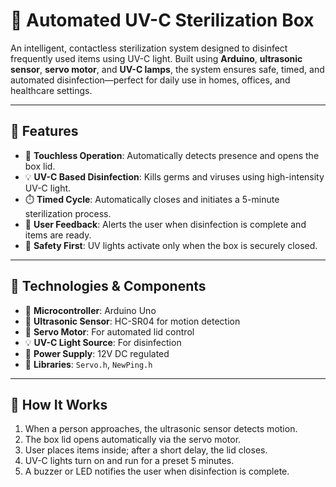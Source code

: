 # 🔬 Automated UV-C Sterilization Box

An intelligent, contactless sterilization system designed to disinfect frequently used items using UV-C light. Built using **Arduino**, **ultrasonic sensor**, **servo motor**, and **UV-C lamps**, the system ensures safe, timed, and automated disinfection—perfect for daily use in homes, offices, and healthcare settings.

---

## 🚀 Features

- 🤖 **Touchless Operation**: Automatically detects presence and opens the box lid.
- 💡 **UV-C Based Disinfection**: Kills germs and viruses using high-intensity UV-C light.
- ⏱️ **Timed Cycle**: Automatically closes and initiates a 5-minute sterilization process.
- 🔔 **User Feedback**: Alerts the user when disinfection is complete and items are ready.
- 🔐 **Safety First**: UV lights activate only when the box is securely closed.

---

## 🧰 Technologies & Components

- 🧠 **Microcontroller**: Arduino Uno
- 🌊 **Ultrasonic Sensor**: HC-SR04 for motion detection
- 🔁 **Servo Motor**: For automated lid control
- 💡 **UV-C Light Source**: For disinfection
- 🔌 **Power Supply**: 12V DC regulated
- 🧾 **Libraries**: `Servo.h`, `NewPing.h`

---

## 🔧 How It Works

1. When a person approaches, the ultrasonic sensor detects motion.
2. The box lid opens automatically via the servo motor.
3. User places items inside; after a short delay, the lid closes.
4. UV-C lights turn on and run for a preset 5 minutes.
5. A buzzer or LED notifies the user when disinfection is complete.

